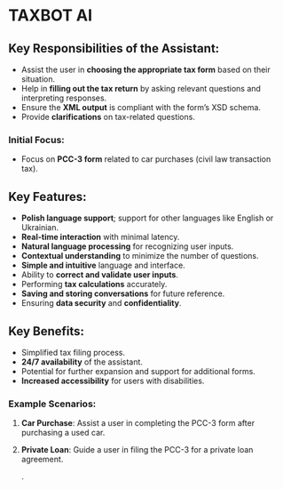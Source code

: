 # TAXBOT AI

## Key Responsibilities of the Assistant:
- Assist the user in **choosing the appropriate tax form** based on their situation.
- Help in **filling out the tax return** by asking relevant questions and interpreting responses.
- Ensure the **XML output** is compliant with the form’s XSD schema.
- Provide **clarifications** on tax-related questions.

### Initial Focus:
- Focus on **PCC-3 form** related to car purchases (civil law transaction tax).

## Key Features:
- **Polish language support**; support for other languages like English or Ukrainian.
- **Real-time interaction** with minimal latency.
- **Natural language processing** for recognizing user inputs.
- **Contextual understanding** to minimize the number of questions.
- **Simple and intuitive** language and interface.
- Ability to **correct and validate user inputs**.
- Performing **tax calculations** accurately.
- **Saving and storing conversations** for future reference.
- Ensuring **data security** and **confidentiality**.

## Key Benefits:
- Simplified tax filing process.
- **24/7 availability** of the assistant.
- Potential for further expansion and support for additional forms.
- **Increased accessibility** for users with disabilities.

### Example Scenarios:
1. **Car Purchase**: Assist a user in completing the PCC-3 form after purchasing a used car.
2. **Private Loan**: Guide a user in filing the PCC-3 for a private loan agreement.

   .
